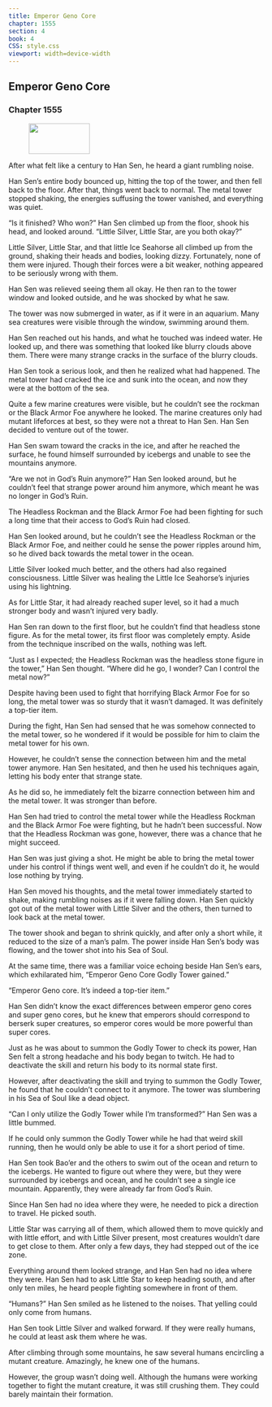 ```yaml
---
title: Emperor Geno Core
chapter: 1555
section: 4
book: 4
CSS: style.css
viewport: width=device-width
---
```


## Emperor Geno Core

### Chapter 1555

<figure>
	<img src="../Images/gem.gif" alt="" id="gem" width="120" height="60" />
</figure>

After what felt like a century to Han Sen, he heard a giant rumbling noise.

Han Sen’s entire body bounced up, hitting the top of the tower, and then fell back to the floor. After that, things went back to normal. The metal tower stopped shaking, the energies suffusing the tower vanished, and everything was quiet.

“Is it finished? Who won?” Han Sen climbed up from the floor, shook his head, and looked around. “Little Silver, Little Star, are you both okay?”

Little Silver, Little Star, and that little Ice Seahorse all climbed up from the ground, shaking their heads and bodies, looking dizzy. Fortunately, none of them were injured. Though their forces were a bit weaker, nothing appeared to be seriously wrong with them.

Han Sen was relieved seeing them all okay. He then ran to the tower window and looked outside, and he was shocked by what he saw.

The tower was now submerged in water, as if it were in an aquarium. Many sea creatures were visible through the window, swimming around them.

Han Sen reached out his hands, and what he touched was indeed water. He looked up, and there was something that looked like blurry clouds above them. There were many strange cracks in the surface of the blurry clouds.

Han Sen took a serious look, and then he realized what had happened. The metal tower had cracked the ice and sunk into the ocean, and now they were at the bottom of the sea.

Quite a few marine creatures were visible, but he couldn’t see the rockman or the Black Armor Foe anywhere he looked. The marine creatures only had mutant lifeforces at best, so they were not a threat to Han Sen. Han Sen decided to venture out of the tower.

Han Sen swam toward the cracks in the ice, and after he reached the surface, he found himself surrounded by icebergs and unable to see the mountains anymore.

“Are we not in God’s Ruin anymore?” Han Sen looked around, but he couldn’t feel that strange power around him anymore, which meant he was no longer in God’s Ruin.

The Headless Rockman and the Black Armor Foe had been fighting for such a long time that their access to God’s Ruin had closed.

Han Sen looked around, but he couldn’t see the Headless Rockman or the Black Armor Foe, and neither could he sense the power ripples around him, so he dived back towards the metal tower in the ocean.

Little Silver looked much better, and the others had also regained consciousness. Little Silver was healing the Little Ice Seahorse’s injuries using his lightning.

As for Little Star, it had already reached super level, so it had a much stronger body and wasn’t injured very badly.

Han Sen ran down to the first floor, but he couldn’t find that headless stone figure. As for the metal tower, its first floor was completely empty. Aside from the technique inscribed on the walls, nothing was left.

“Just as I expected; the Headless Rockman was the headless stone figure in the tower,” Han Sen thought. “Where did he go, I wonder? Can I control the metal now?”

Despite having been used to fight that horrifying Black Armor Foe for so long, the metal tower was so sturdy that it wasn’t damaged. It was definitely a top-tier item.

During the fight, Han Sen had sensed that he was somehow connected to the metal tower, so he wondered if it would be possible for him to claim the metal tower for his own.

However, he couldn’t sense the connection between him and the metal tower anymore. Han Sen hesitated, and then he used his techniques again, letting his body enter that strange state.

As he did so, he immediately felt the bizarre connection between him and the metal tower. It was stronger than before.

Han Sen had tried to control the metal tower while the Headless Rockman and the Black Armor Foe were fighting, but he hadn’t been successful. Now that the Headless Rockman was gone, however, there was a chance that he might succeed.

Han Sen was just giving a shot. He might be able to bring the metal tower under his control if things went well, and even if he couldn’t do it, he would lose nothing by trying.

Han Sen moved his thoughts, and the metal tower immediately started to shake, making rumbling noises as if it were falling down. Han Sen quickly got out of the metal tower with Little Silver and the others, then turned to look back at the metal tower.

The tower shook and began to shrink quickly, and after only a short while, it reduced to the size of a man’s palm. The power inside Han Sen’s body was flowing, and the tower shot into his Sea of Soul.

At the same time, there was a familiar voice echoing beside Han Sen’s ears, which exhilarated him, “Emperor Geno Core Godly Tower gained.”

“Emperor Geno core. It’s indeed a top-tier item.”

Han Sen didn’t know the exact differences between emperor geno cores and super geno cores, but he knew that emperors should correspond to berserk super creatures, so emperor cores would be more powerful than super cores.

Just as he was about to summon the Godly Tower to check its power, Han Sen felt a strong headache and his body began to twitch. He had to deactivate the skill and return his body to its normal state first.

However, after deactivating the skill and trying to summon the Godly Tower, he found that he couldn’t connect to it anymore. The tower was slumbering in his Sea of Soul like a dead object.

“Can I only utilize the Godly Tower while I’m transformed?” Han Sen was a little bummed.

If he could only summon the Godly Tower while he had that weird skill running, then he would only be able to use it for a short period of time.

Han Sen took Bao’er and the others to swim out of the ocean and return to the icebergs. He wanted to figure out where they were, but they were surrounded by icebergs and ocean, and he couldn’t see a single ice mountain. Apparently, they were already far from God’s Ruin.

Since Han Sen had no idea where they were, he needed to pick a direction to travel. He picked south.

Little Star was carrying all of them, which allowed them to move quickly and with little effort, and with Little Silver present, most creatures wouldn’t dare to get close to them. After only a few days, they had stepped out of the ice zone.

Everything around them looked strange, and Han Sen had no idea where they were. Han Sen had to ask Little Star to keep heading south, and after only ten miles, he heard people fighting somewhere in front of them.

“Humans?” Han Sen smiled as he listened to the noises. That yelling could only come from humans.

Han Sen took Little Silver and walked forward. If they were really humans, he could at least ask them where he was.

After climbing through some mountains, he saw several humans encircling a mutant creature. Amazingly, he knew one of the humans.

However, the group wasn’t doing well. Although the humans were working together to fight the mutant creature, it was still crushing them. They could barely maintain their formation.